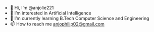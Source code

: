 - 👋 Hi, I’m @anjolie221
- 👀 I’m interested in Artificial Intelligence
- 🌱 I’m currently learning B.Tech Computer Science and Engineering
- 📫 How to reach me anjophilip02@gmail.com

<!---
anjolie221/anjolie221 is a ✨ special ✨ repository because its `README.md` (this file) appears on your GitHub profile.
You can click the Preview link to take a look at your changes.
--->
